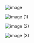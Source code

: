 ![image](https://github.com/canberkdumann/springAppWithSwagger/assets/86680070/8704888f-6924-442b-b23d-1a1295d96f89)

![image (1)](https://github.com/canberkdumann/springAppWithSwagger/assets/86680070/e4f83346-c966-4ba1-9c87-beda61fadaef)

![image (2)](https://github.com/canberkdumann/springAppWithSwagger/assets/86680070/12ce27ce-81d9-4374-8ed4-bf51f0285230)

![image (3)](https://github.com/canberkdumann/springAppWithSwagger/assets/86680070/8190ca47-3bbb-4f5a-be24-033b4b564416)
